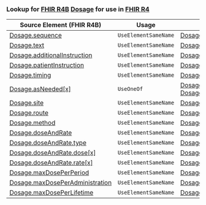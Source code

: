 ### Lookup for [FHIR R4B](https://hl7.org/fhir/R4B/) [Dosage](https://hl7.org/fhir/R4B/Dosage.html) for use in [FHIR R4](https://hl7.org/fhir/R4/)

| Source Element (FHIR R4B) | Usage | Target |
| -------------- | ----- | ------ |
| [Dosage.sequence](https://hl7.org/fhir/R4B/Dosage.html#resource) | `UseElementSameName` | [Dosage.sequence](https://hl7.org/fhir/R4/Dosage.html#resource) |
| [Dosage.text](https://hl7.org/fhir/R4B/Dosage.html#resource) | `UseElementSameName` | [Dosage.text](https://hl7.org/fhir/R4/Dosage.html#resource) |
| [Dosage.additionalInstruction](https://hl7.org/fhir/R4B/Dosage.html#resource) | `UseElementSameName` | [Dosage.additionalInstruction](https://hl7.org/fhir/R4/Dosage.html#resource) |
| [Dosage.patientInstruction](https://hl7.org/fhir/R4B/Dosage.html#resource) | `UseElementSameName` | [Dosage.patientInstruction](https://hl7.org/fhir/R4/Dosage.html#resource) |
| [Dosage.timing](https://hl7.org/fhir/R4B/Dosage.html#resource) | `UseElementSameName` | [Dosage.timing](https://hl7.org/fhir/R4/Dosage.html#resource) |
| [Dosage.asNeeded[x]](https://hl7.org/fhir/R4B/Dosage.html#resource) | `UseOneOf` | [Dosage.asNeeded[x]](https://hl7.org/fhir/R4/Dosage.html#resource)<br />[Dosage.asNeeded[x]](https://hl7.org/fhir/R4/Dosage.html#resource) |
| [Dosage.site](https://hl7.org/fhir/R4B/Dosage.html#resource) | `UseElementSameName` | [Dosage.site](https://hl7.org/fhir/R4/Dosage.html#resource) |
| [Dosage.route](https://hl7.org/fhir/R4B/Dosage.html#resource) | `UseElementSameName` | [Dosage.route](https://hl7.org/fhir/R4/Dosage.html#resource) |
| [Dosage.method](https://hl7.org/fhir/R4B/Dosage.html#resource) | `UseElementSameName` | [Dosage.method](https://hl7.org/fhir/R4/Dosage.html#resource) |
| [Dosage.doseAndRate](https://hl7.org/fhir/R4B/Dosage.html#resource) | `UseElementSameName` | [Dosage.doseAndRate](https://hl7.org/fhir/R4/Dosage.html#resource) |
| [Dosage.doseAndRate.type](https://hl7.org/fhir/R4B/Dosage.html#resource) | `UseElementSameName` | [Dosage.doseAndRate.type](https://hl7.org/fhir/R4/Dosage.html#resource) |
| [Dosage.doseAndRate.dose[x]](https://hl7.org/fhir/R4B/Dosage.html#resource) | `UseElementSameName` | [Dosage.doseAndRate.dose[x]](https://hl7.org/fhir/R4/Dosage.html#resource) |
| [Dosage.doseAndRate.rate[x]](https://hl7.org/fhir/R4B/Dosage.html#resource) | `UseElementSameName` | [Dosage.doseAndRate.rate[x]](https://hl7.org/fhir/R4/Dosage.html#resource) |
| [Dosage.maxDosePerPeriod](https://hl7.org/fhir/R4B/Dosage.html#resource) | `UseElementSameName` | [Dosage.maxDosePerPeriod](https://hl7.org/fhir/R4/Dosage.html#resource) |
| [Dosage.maxDosePerAdministration](https://hl7.org/fhir/R4B/Dosage.html#resource) | `UseElementSameName` | [Dosage.maxDosePerAdministration](https://hl7.org/fhir/R4/Dosage.html#resource) |
| [Dosage.maxDosePerLifetime](https://hl7.org/fhir/R4B/Dosage.html#resource) | `UseElementSameName` | [Dosage.maxDosePerLifetime](https://hl7.org/fhir/R4/Dosage.html#resource) |
